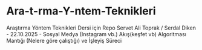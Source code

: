 # Ara-t-rma-Y-ntem-Teknikleri
Araştırma Yöntem Teknikleri Dersi için Repo
Servet Ali Toprak / Serdal Diken - 22.10.2025 - Sosyal Medya (Instagram vb.) Akış(keşfet vb) Algoritması Mantığı (Nelere göre çalıştığı) ve İşleyiş Süreci
